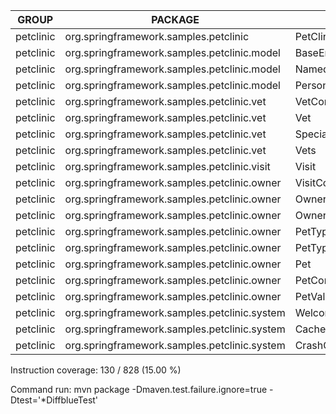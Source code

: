 GROUP | PACKAGE | CLASS | INSTRUCTION_MISSED | INSTRUCTION_COVERED | BRANCH_MISSED | BRANCH_COVERED | LINE_MISSED | LINE_COVERED | COMPLEXITY_MISSED | COMPLEXITY_COVERED | METHOD_MISSED | METHOD_COVERED
--- | --- | --- | --- | --- | --- | --- | --- | --- | --- | --- | --- | ---
petclinic | org.springframework.samples.petclinic | PetClinicApplication | 5 | 3 | 0 | 0 | 2 | 1 | 1 | 1 | 1 | 1
petclinic | org.springframework.samples.petclinic.model | BaseEntity | 2 | 15 | 1 | 1 | 0 | 5 | 1 | 4 | 0 | 4
petclinic | org.springframework.samples.petclinic.model | NamedEntity | 3 | 10 | 0 | 0 | 1 | 4 | 1 | 3 | 1 | 3
petclinic | org.springframework.samples.petclinic.model | Person | 0 | 17 | 0 | 0 | 0 | 7 | 0 | 5 | 0 | 5
petclinic | org.springframework.samples.petclinic.vet | VetController | 37 | 0 | 0 | 0 | 10 | 0 | 3 | 0 | 3 | 0
petclinic | org.springframework.samples.petclinic.vet | Vet | 42 | 3 | 2 | 0 | 11 | 1 | 6 | 1 | 5 | 1
petclinic | org.springframework.samples.petclinic.vet | Specialty | 0 | 3 | 0 | 0 | 0 | 1 | 0 | 1 | 0 | 1
petclinic | org.springframework.samples.petclinic.vet | Vets | 14 | 0 | 2 | 0 | 4 | 0 | 3 | 0 | 2 | 0
petclinic | org.springframework.samples.petclinic.visit | Visit | 0 | 27 | 0 | 0 | 0 | 12 | 0 | 7 | 0 | 7
petclinic | org.springframework.samples.petclinic.owner | VisitController | 51 | 0 | 2 | 0 | 16 | 0 | 6 | 0 | 5 | 0
petclinic | org.springframework.samples.petclinic.owner | Owner | 117 | 24 | 12 | 0 | 27 | 10 | 13 | 7 | 7 | 7
petclinic | org.springframework.samples.petclinic.owner | OwnerController | 144 | 0 | 10 | 0 | 36 | 0 | 14 | 0 | 9 | 0
petclinic | org.springframework.samples.petclinic.owner | PetType | 0 | 3 | 0 | 0 | 0 | 1 | 0 | 1 | 0 | 1
petclinic | org.springframework.samples.petclinic.owner | PetTypeFormatter | 44 | 0 | 4 | 0 | 10 | 0 | 5 | 0 | 3 | 0
petclinic | org.springframework.samples.petclinic.owner | Pet | 46 | 25 | 2 | 0 | 13 | 9 | 6 | 6 | 5 | 6
petclinic | org.springframework.samples.petclinic.owner | PetController | 120 | 0 | 10 | 0 | 32 | 0 | 14 | 0 | 9 | 0
petclinic | org.springframework.samples.petclinic.owner | PetValidator | 41 | 0 | 8 | 0 | 11 | 0 | 7 | 0 | 3 | 0
petclinic | org.springframework.samples.petclinic.system | WelcomeController | 5 | 0 | 0 | 0 | 2 | 0 | 2 | 0 | 2 | 0
petclinic | org.springframework.samples.petclinic.system | CacheConfiguration | 19 | 0 | 0 | 0 | 5 | 0 | 4 | 0 | 4 | 0
petclinic | org.springframework.samples.petclinic.system | CrashController | 8 | 0 | 0 | 0 | 2 | 0 | 2 | 0 | 2 | 0

Instruction coverage: 130 / 828 (15.00 %)

Command run: mvn package -Dmaven.test.failure.ignore=true -Dtest='*DiffblueTest'
